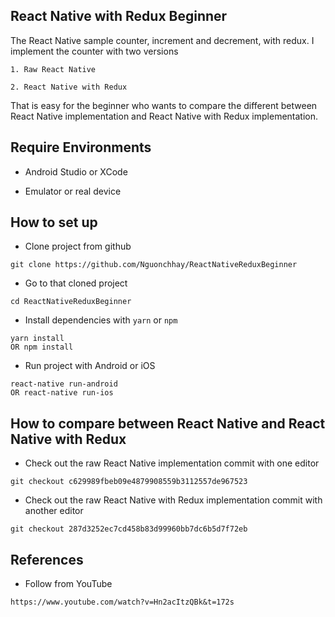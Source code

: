 React Native with Redux Beginner
--------------------------------

The React Native sample counter, increment and decrement, with redux. I implement the counter with two versions
```
1. Raw React Native

2. React Native with Redux
```
That is easy for the beginner who wants to compare the different between React Native implementation and React Native with Redux implementation.

Require Environments
--------------------

* Android Studio or XCode

* Emulator or real device

How to set up
-------------

* Clone project from github
```
git clone https://github.com/Nguonchhay/ReactNativeReduxBeginner
```

* Go to that cloned project
```
cd ReactNativeReduxBeginner
```

* Install dependencies with `yarn` or `npm`
```
yarn install
OR npm install
```

* Run project with Android or iOS
```
react-native run-android
OR react-native run-ios
```

How to compare between React Native and React Native with Redux
---------------------------------------------------------------

* Check out the raw React Native implementation commit with one editor
```
git checkout c629989fbeb09e4879908559b3112557de967523
```

* Check out the raw React Native with Redux implementation commit with another editor
```
git checkout 287d3252ec7cd458b83d99960bb7dc6b5d7f72eb
```

References
----------

* Follow from YouTube
```
https://www.youtube.com/watch?v=Hn2acItzQBk&t=172s
```